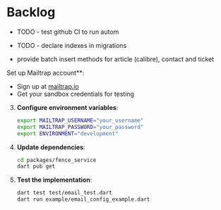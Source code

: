 # Backlog

- TODO - test github CI to run autom 
- TODO - declare indexes in migrations

- provide batch insert methods for article (calibre), contact and ticket


Set up Mailtrap account**:
   - Sign up at [mailtrap.io](https://mailtrap.io)
   - Get your sandbox credentials for testing

3. **Configure environment variables**:
   ```bash
   export MAILTRAP_USERNAME="your_username"
   export MAILTRAP_PASSWORD="your_password"
   export ENVIRONMENT="development"
   ```

4. **Update dependencies**:
   ```bash
   cd packages/fence_service
   dart pub get
   ```

5. **Test the implementation**:
   ```bash
   dart test test/email_test.dart
   dart run example/email_config_example.dart